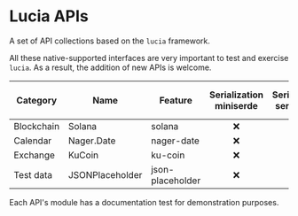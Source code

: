 # Lucia APIs

A set of API collections based on the `lucia` framework.

All these native-supported interfaces are very important to test and exercise `lucia`. As a result, the addition of new APIs is welcome.

| Category | Name | Feature | Serialization<br/>miniserde | Serialization<br/>serde_json | Serialization<br/>serde-xml-rs | Pct |
|---|---|---|:---:|:---:|:---:|:---:|
| Blockchain | Solana | solana | ❌ | ✅ | ❌ | 90% |
| Calendar | Nager.Date | nager-date | ❌ | ✅ | ❌ | 100% |
| Exchange | KuCoin | ku-coin | ❌| ✅ | ❌ | 28% |
| Test data | JSONPlaceholder | json-placeholder | ❌ | ✅ | ❌ | 100% |

Each API's module has a documentation test for demonstration purposes.

